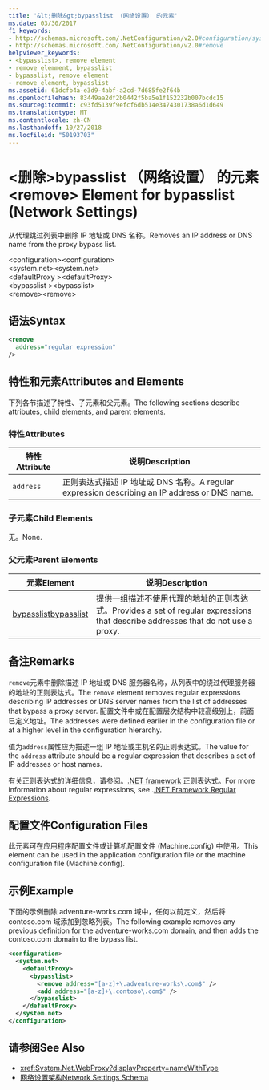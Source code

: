 ```yaml
---
title: '&lt;删除&gt;bypasslist （网络设置） 的元素'
ms.date: 03/30/2017
f1_keywords:
- http://schemas.microsoft.com/.NetConfiguration/v2.0#configuration/system.net/defaultProxy/bypasslist/remove
- http://schemas.microsoft.com/.NetConfiguration/v2.0#remove
helpviewer_keywords:
- <bypasslist>, remove element
- remove elemment, bypasslist
- bypasslist, remove element
- remove element, bypasslist
ms.assetid: 61dcfb4a-e3d9-4abf-a2cd-7d685fe2f64b
ms.openlocfilehash: 83449aa2df2b0442f5ba5e1f152232b007bcdc15
ms.sourcegitcommit: c93fd5139f9efcf6db514e3474301738a6d1d649
ms.translationtype: MT
ms.contentlocale: zh-CN
ms.lasthandoff: 10/27/2018
ms.locfileid: "50193703"
---
```

# <a name="ltremovegt-element-for-bypasslist-network-settings"></a><span data-ttu-id="b6fb0-102">&lt;删除&gt;bypasslist （网络设置） 的元素</span><span class="sxs-lookup"><span data-stu-id="b6fb0-102">&lt;remove&gt; Element for bypasslist (Network Settings)</span></span>
<span data-ttu-id="b6fb0-103">从代理跳过列表中删除 IP 地址或 DNS 名称。</span><span class="sxs-lookup"><span data-stu-id="b6fb0-103">Removes an IP address or DNS name from the proxy bypass list.</span></span>  
  
 <span data-ttu-id="b6fb0-104">\<configuration></span><span class="sxs-lookup"><span data-stu-id="b6fb0-104">\<configuration></span></span>  
<span data-ttu-id="b6fb0-105">\<system.net></span><span class="sxs-lookup"><span data-stu-id="b6fb0-105">\<system.net></span></span>  
<span data-ttu-id="b6fb0-106">\<defaultProxy ></span><span class="sxs-lookup"><span data-stu-id="b6fb0-106">\<defaultProxy></span></span>  
<span data-ttu-id="b6fb0-107">\<bypasslist ></span><span class="sxs-lookup"><span data-stu-id="b6fb0-107">\<bypasslist></span></span>  
<span data-ttu-id="b6fb0-108">\<remove></span><span class="sxs-lookup"><span data-stu-id="b6fb0-108">\<remove></span></span>  
  
## <a name="syntax"></a><span data-ttu-id="b6fb0-109">语法</span><span class="sxs-lookup"><span data-stu-id="b6fb0-109">Syntax</span></span>  
  
```xml  
<remove   
  address="regular expression"   
/>
```  
  
## <a name="attributes-and-elements"></a><span data-ttu-id="b6fb0-110">特性和元素</span><span class="sxs-lookup"><span data-stu-id="b6fb0-110">Attributes and Elements</span></span>  
 <span data-ttu-id="b6fb0-111">下列各节描述了特性、子元素和父元素。</span><span class="sxs-lookup"><span data-stu-id="b6fb0-111">The following sections describe attributes, child elements, and parent elements.</span></span>  
  
### <a name="attributes"></a><span data-ttu-id="b6fb0-112">特性</span><span class="sxs-lookup"><span data-stu-id="b6fb0-112">Attributes</span></span>  
  
|<span data-ttu-id="b6fb0-113">**特性**</span><span class="sxs-lookup"><span data-stu-id="b6fb0-113">**Attribute**</span></span>|<span data-ttu-id="b6fb0-114">**说明**</span><span class="sxs-lookup"><span data-stu-id="b6fb0-114">**Description**</span></span>|  
|-------------------|---------------------|  
|`address`|<span data-ttu-id="b6fb0-115">正则表达式描述 IP 地址或 DNS 名称。</span><span class="sxs-lookup"><span data-stu-id="b6fb0-115">A regular expression describing an IP address or DNS name.</span></span>|  
  
### <a name="child-elements"></a><span data-ttu-id="b6fb0-116">子元素</span><span class="sxs-lookup"><span data-stu-id="b6fb0-116">Child Elements</span></span>  
 <span data-ttu-id="b6fb0-117">无。</span><span class="sxs-lookup"><span data-stu-id="b6fb0-117">None.</span></span>  
  
### <a name="parent-elements"></a><span data-ttu-id="b6fb0-118">父元素</span><span class="sxs-lookup"><span data-stu-id="b6fb0-118">Parent Elements</span></span>  
  
|<span data-ttu-id="b6fb0-119">**元素**</span><span class="sxs-lookup"><span data-stu-id="b6fb0-119">**Element**</span></span>|<span data-ttu-id="b6fb0-120">**说明**</span><span class="sxs-lookup"><span data-stu-id="b6fb0-120">**Description**</span></span>|  
|-----------------|---------------------|  
|[<span data-ttu-id="b6fb0-121">bypasslist</span><span class="sxs-lookup"><span data-stu-id="b6fb0-121">bypasslist</span></span>](../../../../../docs/framework/configure-apps/file-schema/network/bypasslist-element-network-settings.md)|<span data-ttu-id="b6fb0-122">提供一组描述不使用代理的地址的正则表达式。</span><span class="sxs-lookup"><span data-stu-id="b6fb0-122">Provides a set of regular expressions that describe addresses that do not use a proxy.</span></span>|  
  
## <a name="remarks"></a><span data-ttu-id="b6fb0-123">备注</span><span class="sxs-lookup"><span data-stu-id="b6fb0-123">Remarks</span></span>  
 <span data-ttu-id="b6fb0-124">`remove`元素中删除描述 IP 地址或 DNS 服务器名称，从列表中的绕过代理服务器的地址的正则表达式。</span><span class="sxs-lookup"><span data-stu-id="b6fb0-124">The `remove` element removes regular expressions describing IP addresses or DNS server names from the list of addresses that bypass a proxy server.</span></span> <span data-ttu-id="b6fb0-125">配置文件中或在配置层次结构中较高级别上，前面已定义地址。</span><span class="sxs-lookup"><span data-stu-id="b6fb0-125">The addresses were defined earlier in the configuration file or at a higher level in the configuration hierarchy.</span></span>  
  
 <span data-ttu-id="b6fb0-126">值为`address`属性应为描述一组 IP 地址或主机名的正则表达式。</span><span class="sxs-lookup"><span data-stu-id="b6fb0-126">The value for the `address` attribute should be a regular expression that describes a set of IP addresses or host names.</span></span>  
  
 <span data-ttu-id="b6fb0-127">有关正则表达式的详细信息，请参阅。[.NET framework 正则表达式](../../../../../docs/standard/base-types/regular-expressions.md)。</span><span class="sxs-lookup"><span data-stu-id="b6fb0-127">For more information about regular expressions, see .[.NET Framework Regular Expressions](../../../../../docs/standard/base-types/regular-expressions.md).</span></span>  
  
## <a name="configuration-files"></a><span data-ttu-id="b6fb0-128">配置文件</span><span class="sxs-lookup"><span data-stu-id="b6fb0-128">Configuration Files</span></span>  
 <span data-ttu-id="b6fb0-129">此元素可在应用程序配置文件或计算机配置文件 (Machine.config) 中使用。</span><span class="sxs-lookup"><span data-stu-id="b6fb0-129">This element can be used in the application configuration file or the machine configuration file (Machine.config).</span></span>  
  
## <a name="example"></a><span data-ttu-id="b6fb0-130">示例</span><span class="sxs-lookup"><span data-stu-id="b6fb0-130">Example</span></span>  
 <span data-ttu-id="b6fb0-131">下面的示例删除 adventure-works.com 域中，任何以前定义，然后将 contoso.com 域添加到忽略列表。</span><span class="sxs-lookup"><span data-stu-id="b6fb0-131">The following example removes any previous definition for the adventure-works.com domain, and then adds the contoso.com domain to the bypass list.</span></span>  
  
```xml  
<configuration>  
  <system.net>  
    <defaultProxy>  
      <bypasslist>  
        <remove address="[a-z]+\.adventure-works\.com$" />  
        <add address="[a-z]+\.contoso\.com$" />  
      </bypasslist>  
    </defaultProxy>  
  </system.net>  
</configuration>  
```  
  
## <a name="see-also"></a><span data-ttu-id="b6fb0-132">请参阅</span><span class="sxs-lookup"><span data-stu-id="b6fb0-132">See Also</span></span>  
- <xref:System.Net.WebProxy?displayProperty=nameWithType>  
- [<span data-ttu-id="b6fb0-133">网络设置架构</span><span class="sxs-lookup"><span data-stu-id="b6fb0-133">Network Settings Schema</span></span>](../../../../../docs/framework/configure-apps/file-schema/network/index.md)
